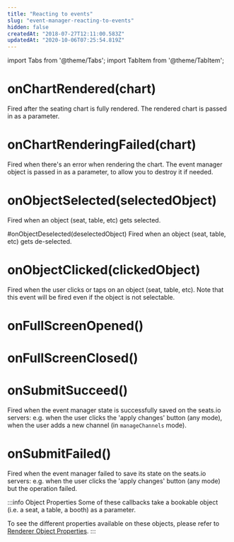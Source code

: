 ```yaml
---
title: "Reacting to events"
slug: "event-manager-reacting-to-events"
hidden: false
createdAt: "2018-07-27T12:11:00.583Z"
updatedAt: "2020-10-06T07:25:54.819Z"
---
```


import Tabs from '@theme/Tabs';
import TabItem from '@theme/TabItem';

# onChartRendered(chart)
Fired after the seating chart is fully rendered. The rendered chart is passed in as a parameter.

# onChartRenderingFailed(chart)
Fired when there's an error when rendering the chart.
The event manager object is passed in as a parameter, to allow you to destroy it if needed.

# onObjectSelected(selectedObject)
Fired when an object (seat, table, etc) gets selected.

#onObjectDeselected(deselectedObject)
Fired when an object (seat, table, etc) gets de-selected.

# onObjectClicked(clickedObject)
Fired when the user clicks or taps on an object (seat, table, etc). Note that this event will be fired even if the object is not selectable.

# onFullScreenOpened()

# onFullScreenClosed()

# onSubmitSucceed()
Fired when the event manager state is successfully saved on the seats.io servers: e.g. when the user clicks the 'apply changes' button (any mode), when the user adds a new channel (in `manageChannels` mode).

# onSubmitFailed()
Fired when the event manager failed to save its state on the seats.io servers: e.g. when the user clicks the 'apply changes' button (any mode) but the operation failed. 

:::info Object Properties
Some of these callbacks take a bookable object (i.e. a seat, a table, a booth)  as a parameter.

To see the different properties available on these objects, please refer to [Renderer Object Properties](doc:renderer-object-properties).
:::
